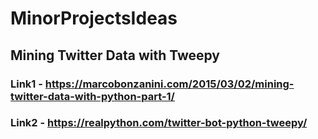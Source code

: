 # MinorProjectsIdeas

## Mining Twitter Data with Tweepy
### Link1 - https://marcobonzanini.com/2015/03/02/mining-twitter-data-with-python-part-1/
### Link2 - https://realpython.com/twitter-bot-python-tweepy/

